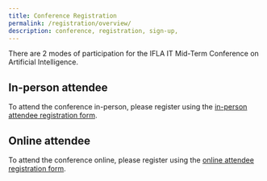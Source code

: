 ```yaml
---
title: Conference Registration
permalink: /registration/overview/
description: conference, registration, sign-up,
---
```

There are 2 modes of participation for the IFLA IT Mid-Term Conference on Artificial Intelligence.

## In-person attendee
To attend the conference in-person, please register using the [in-person attendee registration form](https://).

## Online attendee
To attend the conference online, please register using the [online attendee registration form](https://nlbsingapore.zoom.us/webinar/register/WN_0xMS1jzdTp6n8SUdP0-Y2Q).